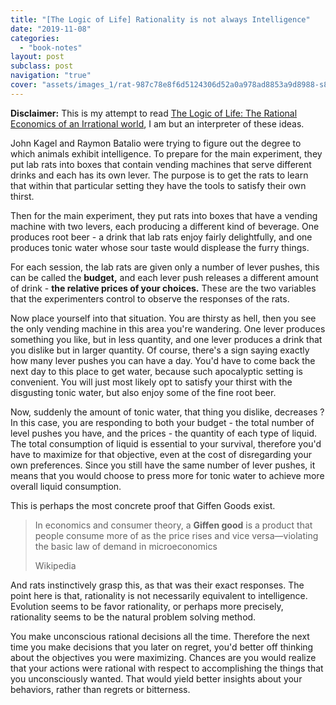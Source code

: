 ```yaml
---
title: "[The Logic of Life] Rationality is not always Intelligence"
date: "2019-11-08"
categories:
  - "book-notes"
layout: post
subclass: post
navigation: "true"
cover: "assets/images_1/rat-987c78e8f6d5124306d52a0a978ad8853a9d8988-s800-c85.jpg"
---
```


**Disclaimer:** This is my attempt to read [The Logic of Life: The Rational Economics of an Irrational world](https://www.amazon.com/Logic-Life-Rational-Economics-Irrational/dp/0812977874), I am but an interpreter of these ideas.

John Kagel and Raymon Batalio were trying to figure out the degree to which animals exhibit intelligence. To prepare for the main experiment, they put lab rats into boxes that contain vending machines that serve different drinks and each has its own lever. The purpose is to get the rats to learn that within that particular setting they have the tools to satisfy their own thirst.

Then for the main experiment, they put rats into boxes that have a vending machine with two levers, each producing a different kind of beverage. One produces root beer - a drink that lab rats enjoy fairly delightfully, and one produces tonic water whose sour taste would displease the furry things.

For each session, the lab rats are given only a number of lever pushes, this can be called the **budget,** and each lever push releases a different amount of drink - **the relative prices of your choices.** These are the two variables that the experimenters control to observe the responses of the rats.

Now place yourself into that situation. You are thirsty as hell, then you see the only vending machine in this area you're wandering. One lever produces something you like, but in less quantity, and one lever produces a drink that you dislike but in larger quantity. Of course, there's a sign saying exactly how many lever pushes you can have a day. You'd have to come back the next day to this place to get water, because such apocalyptic setting is convenient. You will just most likely opt to satisfy your thirst with the disgusting tonic water, but also enjoy some of the fine root beer.

Now, suddenly the amount of tonic water, that thing you dislike, decreases ? In this case, you are responding to both your budget - the total number of level pushes you have, and the prices - the quantity of each type of liquid. The total consumption of liquid is essential to your survival, therefore you'd have to maximize for that objective, even at the cost of disregarding your own preferences. Since you still have the same number of lever pushes, it means that you would choose to press more for tonic water to achieve more overall liquid consumption.

This is perhaps the most concrete proof that Giffen Goods exist.

> In economics and consumer theory, a **Giffen good** is a product that people consume more of as the price rises and vice versa—violating the basic law of demand in microeconomics
> 
> Wikipedia

And rats instinctively grasp this, as that was their exact responses. The point here is that, rationality is not necessarily equivalent to intelligence. Evolution seems to be favor rationality, or perhaps more precisely, rationality seems to be the natural problem solving method.

You make unconscious rational decisions all the time. Therefore the next time you make decisions that you later on regret, you'd better off thinking about the objectives you were maximizing. Chances are you would realize that your actions were rational with respect to accomplishing the things that you unconsciously wanted. That would yield better insights about your behaviors, rather than regrets or bitterness.
